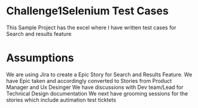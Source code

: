 # Challenge1Selenium Test Cases

This Sample Project has the excel where I have written test cases for Search and results feature


# Assumptions 
We are using Jira to create a Epic Story for Search and Results Feature. 
We have Epic taken and accordingly converted to Stories from Product Manager and Ux Desinger
We have discussions with Dev team/Lead for Technical Design documentation
We next have grooming sessions for the stories which include autimation test ticktets
